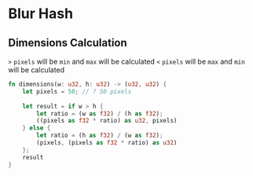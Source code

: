 # Blur Hash

## Dimensions Calculation

`>` `pixels` will be `min` and `max` will be calculated
`<` `pixels` will be `max` and `min` will be calculated

```rust
fn dimensions(w: u32, h: u32) -> (u32, u32) {
    let pixels = 50; // ? 50 pixels
 
    let result = if w > h {
        let ratio = (w as f32) / (h as f32);
        ((pixels as f32 * ratio) as u32, pixels)
    } else {
        let ratio = (h as f32) / (w as f32);
        (pixels, (pixels as f32 * ratio) as u32)
    };
    result
}
```
